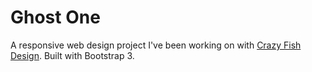 # Ghost One

A responsive web design project I've been working on with [Crazy Fish Design](http://crazyfishdesign.com). Built with Bootstrap 3. 